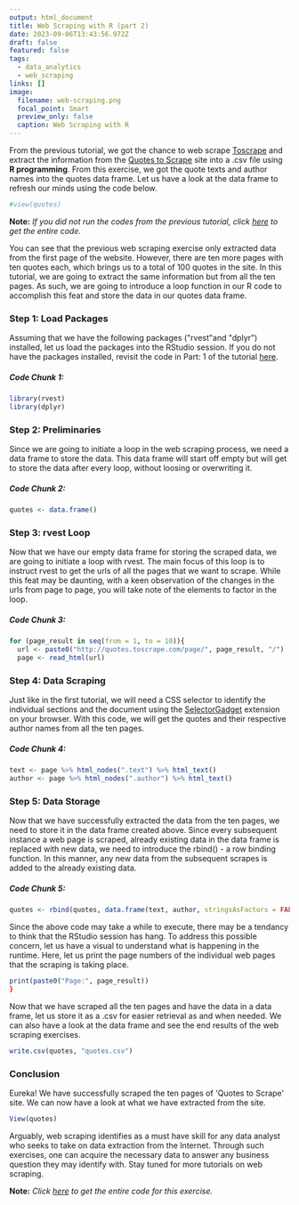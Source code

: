 ```yaml
---
output: html_document
title: Web Scraping with R (part 2)
date: 2023-09-06T13:43:56.972Z
draft: false
featured: false
tags:
  - data_analytics
  - web_scraping
links: []
image:
  filename: web-scraping.png
  focal_point: Smart
  preview_only: false
  caption: Web Scraping with R
---
```

From the previous tutorial, we got the chance to web scrape [Toscrape](https://toscrape.com/) and extract the information from the [Quotes to Scrape](https://quotes.toscrape.com/) site into a .csv file using **R programming**. From this exercise, we got the quote texts and author names into the quotes data frame. Let us have a look at the data frame to refresh our minds using the code below.

```r
#view(quotes)
```

**Note:** *If you did not run the codes from the previous tutorial, click [here](https://github.com/mikaranja/R-Programming/blob/main/Web%20Scraping%20with%20R%20(part%201).R) to get the entire code.*

You can see that the previous web scraping exercise only extracted data from the first page of the website. However, there are ten more pages with ten quotes each, which brings us to a total of 100 quotes in the site. In this tutorial, we are going to extract the same information but from all the ten pages. As such, we are going to introduce a loop function in our R code to accomplish this feat and store the data in our quotes data frame.

### Step 1: Load Packages

Assuming that we have the following packages ("rvest"and "dplyr") installed, let us load the packages into the RStudio session. If you do not have the packages installed, revisit the code in Part: 1 of the tutorial [here](https://mikaranja.com/project/web-scraping-with-r/).

##### Code Chunk 1:

```r
library(rvest)
library(dplyr)
```

### Step 2: Preliminaries

Since we are going to initiate a loop in the web scraping process, we need a data frame to store the data. This data frame will start off empty but will get to store the data after every loop, without loosing or overwriting it.

##### Code Chunk 2:

```r
quotes <- data.frame()
```

### Step 3: rvest Loop

Now that we have our empty data frame for storing the scraped data, we are going to initiate a loop with rvest. The main focus of this loop is to instruct rvest to get the urls of all the pages that we want to scrape. While this feat may be daunting, with a keen observation of the changes in the urls from page to page, you will take note of the elements to factor in the loop.

##### Code Chunk 3:

```r
for (page_result in seq(from = 1, to = 10)){
  url <- paste0("http://quotes.toscrape.com/page/", page_result, "/")
  page <- read_html(url)
```

### Step 4: Data Scraping

Just like in the first tutorial, we will need a CSS selector to identify the individual sections and the document using the [SelectorGadget](https://selectorgadget.com/) extension on your browser. With this code, we will get the quotes and their respective author names from all the ten pages.

##### Code Chunk 4:

```r
text <- page %>% html_nodes(".text") %>% html_text()
author <- page %>% html_nodes(".author") %>% html_text()
```

### Step 5: Data Storage

Now that we have successfully extracted the data from the ten pages, we need to store it in the data frame created above. Since every subsequent instance a web page is scraped, already existing data in the data frame is replaced with new data, we need to introduce the rbind() - a row binding function. In this manner, any new data from the subsequent scrapes is added to the already existing data.

##### Code Chunk 5:

```r
quotes <- rbind(quotes, data.frame(text, author, stringsAsFactors = FALSE))
```

Since the above code may take a while to execute, there may be a tendancy to think that the RStudio session has hang. To address this possible concern, let us have a visual to understand what is happening in the runtime. Here, let us print the page numbers of the individual web pages that the scraping is taking place.

```r
print(paste0("Page:", page_result))
}
```

Now that we have scraped all the ten pages and have the data in a data frame, let us store it as a .csv for easier retrieval as and when needed. We can also have a look at the data frame and see the end results of the web scraping exercises.

```r
write.csv(quotes, "quotes.csv")
```

### Conclusion

Eureka! We have successfully scraped the ten pages of 'Quotes to Scrape' site. We can now have a look at what we have extracted from the site. 

```r
View(quotes)
```

Arguably, web scraping identifies as a must have skill for any data analyst who seeks to take on data extraction from the Internet. Through such exercises, one can acquire the necessary data to answer any business question they may identify with. Stay tuned for more tutorials on web scraping.

**Note:** *Click [here](https://github.com/mikaranja/R-Programming/blob/main/Web%20Scraping%20with%20R%20(part%202).R) to get the entire code for this exercise.*